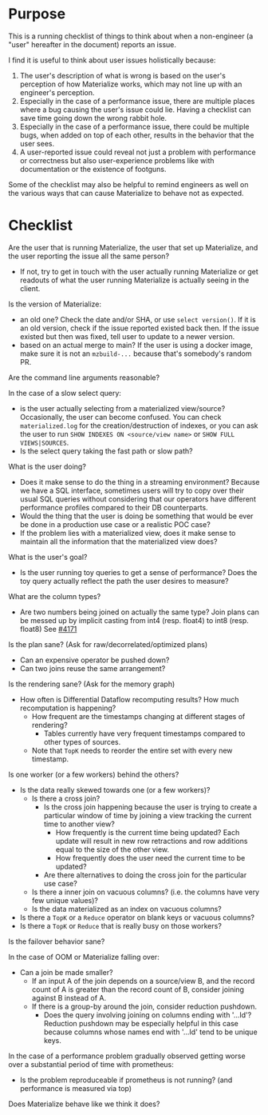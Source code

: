 # Purpose

This is a running checklist of things to think about when a non-engineer (a "user"
hereafter in the document) reports an issue.

I find it is useful to think about user issues holistically because:
1. The user's description of what is wrong is based on the user's perception of
   how Materialize works, which may not line up with an engineer's perception.
2. Especially in the case of a performance issue, there are multiple places
   where a bug causing the user's issue could lie. Having a checklist can save
   time going down the wrong rabbit hole.
3. Especially in the case of a performance issue, there could be multiple bugs,
   when added on top of each other, results in the behavior that the user sees.
4. A user-reported issue could reveal not just a problem with performance or
   correctness but also user-experience problems like with documentation or the
   existence of footguns.

Some of the checklist may also be helpful to remind engineers as well on the
various ways that can cause Materialize to behave not as expected.

# Checklist

Are the user that is running Materialize, the user that set up
Materialize, and the user reporting the issue all the same person?
- If not, try to get in touch with the user actually running Materialize or
  get readouts of what the user running Materialize is actually seeing in the client.

Is the version of Materialize:
- an old one? Check the date and/or SHA, or use `select version()`.
  If it is an old version, check if the issue reported existed back then.
  If the issue existed but then was fixed, tell user to update to a newer version.
- based on an actual merge to main? If the user is using a docker image, make
  sure it is not an `mzbuild-...` because that's somebody's random PR.

Are the command line arguments reasonable?

In the case of a slow select query:
* is the user actually selecting from a materialized
  view/source? Occasionally, the user can become confused. You can check
  `materialized.log` for the creation/destruction of indexes, or you can ask the
  user to run `SHOW INDEXES ON <source/view name>` or `SHOW FULL VIEWS|SOURCES`.
* Is the select query taking the fast path or slow path?

What is the user doing?
- Does it make sense to do the thing in a streaming environment?
  Because we have a SQL interface, sometimes users will try to
  copy over their usual SQL queries without considering that
  our operators have different performance profiles compared to their DB
  counterparts.
- Would the thing that the user is doing be something that would be ever be done
  in a production use case or a realistic POC case?
- If the problem lies with a materialized view, does it make sense to
  maintain all the information that the materialized view does?

What is the user's goal?
- Is the user running toy queries to get a sense of performance? Does the toy
  query actually reflect the path the user desires to measure?

What are the column types?
- Are two numbers being joined on actually the same type? Join plans can be
  messed up by implicit casting from int4 (resp. float4) to int8 (resp. float8)
  See [#4171](https://github.com/MaterializeInc/materialize/issues/4171)

Is the plan sane? (Ask for raw/decorrelated/optimized plans)
- Can an expensive operator be pushed down?
- Can two joins reuse the same arrangement?

Is the rendering sane? (Ask for the memory graph)
- How often is Differential Dataflow recomputing results? How much recomputation
  is happening?
  - How frequent are the timestamps changing at different stages of rendering?
    * Tables currently have very frequent timestamps compared to other types of sources.
  - Note that `TopK` needs to reorder the entire set with every new timestamp.

Is one worker (or a few workers) behind the others?
- Is the data really skewed towards one (or a few workers)?
  - Is there a cross join?
    - Is the cross join happening because the user is trying to create a
      particular window of time by joining a view tracking the current time to
      another view?
      - How frequently is the current time being updated? Each update will
        result in new row retractions and row additions equal to the size of the
        other view.
      - How frequently does the user need the current time to be updated?
    - Are there alternatives to doing the cross join for the particular use case?
  - Is there a inner join on vacuous columns? (i.e. the columns
    have very few unique values)?
  - Is the data materialized as an index on vacuous columns?
- Is there a `TopK` or a `Reduce` operator on blank keys or vacuous columns?
- Is there a `TopK` or `Reduce` that is really busy on those workers?

Is the failover behavior sane?

In the case of OOM or Materialize falling over:
- Can a join be made smaller?
  - If an input A of the join depends on a source/view B, and the record
    count of A is greater than the record count of B, consider joining
    against B instead of A.
  - If there is a group-by around the join, consider reduction pushdown.
    - Does the query involving joining on columns ending with '...Id'?
      Reduction pushdown may be especially helpful in this case because columns
      whose names end with '...Id' tend to be unique keys.

In the case of a performance problem gradually observed getting worse over a substantial period of time with prometheus:
- Is the problem reproduceable if prometheus is not running? (and performance is measured via top)

Does Materialize behave like we think it does?
